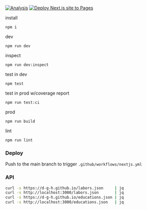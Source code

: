 [![Analysis](https://github.com/d-g-h/d-g-h.github.io/actions/workflows/analysis.yml/badge.svg)](https://github.com/d-g-h/d-g-h.github.io/actions/workflows/analysis.yml)
[![Deploy Next.js site to Pages](https://github.com/d-g-h/d-g-h.github.io/actions/workflows/nextjs.yml/badge.svg)](https://github.com/d-g-h/d-g-h.github.io/actions/workflows/nextjs.yml)

install
```
npm i
```

dev
```
npm run dev
```

inspect
```
npm run dev:inspect
```


test in dev
```
npm test
```

test in prod w/coverage report
```
npm run test:ci
```

prod
```
npm run build
```

lint
```
npm run lint
```

### Deploy
Push to the main branch to trigger `.github/workflows/nextjs.yml`


### API
```sh
curl -s https://d-g-h.github.io/labors.json     | jq
curl -s http://localhost:3000/labors.json       | jq
curl -s https://d-g-h.github.io/educations.json | jq
curl -s http://localhost:3000/educations.json   | jq
```
